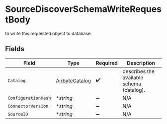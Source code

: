 # SourceDiscoverSchemaWriteRequestBody

to write this requested object to database.


## Fields

| Field                                                   | Type                                                    | Required                                                | Description                                             |
| ------------------------------------------------------- | ------------------------------------------------------- | ------------------------------------------------------- | ------------------------------------------------------- |
| `Catalog`                                               | [AirbyteCatalog](../../models/shared/airbytecatalog.md) | :heavy_check_mark:                                      | describes the available schema (catalog).               |
| `ConfigurationHash`                                     | **string*                                               | :heavy_minus_sign:                                      | N/A                                                     |
| `ConnectorVersion`                                      | **string*                                               | :heavy_minus_sign:                                      | N/A                                                     |
| `SourceID`                                              | **string*                                               | :heavy_minus_sign:                                      | N/A                                                     |